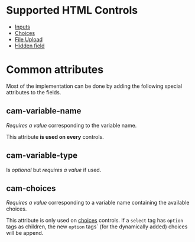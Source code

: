# Supported HTML Controls

* [Inputs][inputs]
* [Choices][choices]
* [File Upload][file-upload]
* [Hidden field][hidden-field]

# Common attributes

Most of the implementation can be done by adding the following special attributes to the fields.

## cam-variable-name

_Requires a value_ corresponding to the variable name.

This attribute __is used on every__ controls.

## cam-variable-type

Is _optional_ but _requires a value_ if used.


## cam-choices

_Requires a value_ corresponding to a variable name containing the available choices.

This attribute is only used on [choices] controls.
If a `select` tag has `option` tags as children,
the new `option` tags` (for the dynamically added) choices will be append.


[inputs]: inputs.md
[choices]: choices.md
[file-upload]: file-upload.md
[hidden-field]: hidden-field.md
